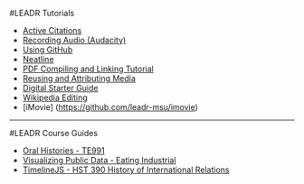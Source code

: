 #LEADR Tutorials
- [Active Citations](https://github.com/leadr-msu/active-citations)
- [Recording Audio (Audacity)](https://github.com/leadr-msu/audacity)
- [Using GitHub](https://github.com/leadr-msu/github-use-tutorial)
- [Neatline](https://github.com/leadr-msu/neatline-tutorial)
- [PDF Compiling and Linking Tutorial](https://github.com/leadr-msu/pdf-compiling-and-linking-tutorial)
- [Reusing and Attributing Media](https://github.com/leadr-msu/reusing-attributing-media)
- [Digital Starter Guide](https://github.com/leadr-msu/starter-guide)
- [Wikipedia Editing](https://github.com/leadr-msu/wikipedia-editing)
- [iMovie] (https://github.com/leadr-msu/imovie)

-----
#LEADR Course Guides
- [Oral Histories - TE991](https://github.com/leadr-msu/oral-history-publication-te991)
- [Visualizing Public Data - Eating Industrial](https://github.com/leadr-msu/visualizing-public-data-eating-industrial)
- [TimelineJS - HST 390 History of International Relations](https://github.com/leadr-msu/timelinejs-hst390-international-relations)
